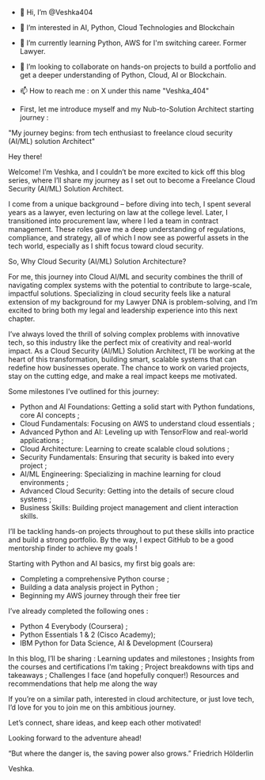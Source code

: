 - 👋 Hi, I’m @Veshka404
- 👀 I’m interested in AI, Python, Cloud Technologies and Blockchain 
- 🌱 I’m currently learning Python, AWS for I'm switching career. Former Lawyer. 
- 💞️ I’m looking to collaborate on hands-on projects to build a portfolio and get a deeper understanding of Python, Cloud, AI or Blockchain. 
- 📫 How to reach me : on X under this name "Veshka_404"
  
- First, let me introduce myself and my Nub-to-Solution Architect starting journey :
  
"My journey begins: from tech enthusiast to freelance cloud security (AI/ML) solution Architect"

Hey there!

Welcome! I’m Veshka, and I couldn’t be more excited to kick off this blog series, where I’ll share my journey as I set out to become a Freelance Cloud Security (AI/ML) Solution Architect. 

I come from a unique background – before diving into tech, I spent several years as a lawyer, even lecturing on law at the college level. Later, I transitioned into procurement law, where I led a team in contract management. These roles gave me a deep understanding of regulations, compliance, and strategy, all of which I now see as powerful assets in the tech world, especially as I shift focus toward cloud security.

So, Why Cloud Security (AI/ML) Solution Architecture?

For me, this journey into Cloud AI/ML and security combines the thrill of navigating complex systems with the potential to contribute to large-scale, impactful solutions. Specializing in cloud security feels like a natural extension of my background for my Lawyer DNA is problem-solving, and I’m excited to bring both my legal and leadership experience into this next chapter.

I’ve always loved the thrill of solving complex problems with innovative tech, so this industry like the perfect mix of creativity and real-world impact. As a Cloud Security (AI/ML) Solution Architect, I’ll be working at the heart of this transformation, building smart, scalable systems that can redefine how businesses operate. The chance to work on varied projects, stay on the cutting edge, and make a real impact keeps me motivated.

Some milestones I’ve outlined  for this journey:

- Python and AI Foundations: Getting a solid start with Python fundations, core AI concepts ;
- Cloud Fundamentals: Focusing on AWS to understand cloud essentials ;
- Advanced Python and AI: Leveling up with TensorFlow and real-world applications ;
- Cloud Architecture: Learning to create scalable cloud solutions ;
- Security Fundamentals: Ensuring that security is baked into every project ;
- AI/ML Engineering: Specializing in machine learning for cloud environments ;
- Advanced Cloud Security: Getting into the details of secure cloud systems ;
- Business Skills: Building project management and client interaction skills.

I’ll be tackling hands-on projects throughout to put these skills into practice and build a strong portfolio. By the way, I expect GitHub to be a good mentorship finder to achieve my goals ! 

Starting with Python and AI basics, my first big goals are:
- Completing a comprehensive Python course ;
- Building a data analysis project in Python ;
- Beginning my AWS journey through their free tier
  
I’ve already completed the following ones : 

- Python 4 Everybody (Coursera) ;
- Python Essentials 1 & 2 (Cisco Academy);
- IBM Python for Data Science, AI & Development (Coursera)
  
In this blog, I’ll be sharing :
Learning updates and milestones ;
Insights from the courses and certifications I’m taking ;
Project breakdowns with tips and takeaways ;
Challenges I face (and hopefully conquer!)
Resources and recommendations that help me along the way

If you’re on a similar path, interested in cloud architecture, or just love tech, I’d love for you to join me on this ambitious journey. 

Let’s connect, share ideas, and keep each other motivated!

Looking forward to the adventure ahead!

“But where the danger is, the saving power also grows.” Friedrich Hölderlin

Veshka.


<!---
Veshka404/Veshka404 is a ✨ special ✨ repository because its `README.md` (this file) appears on your GitHub profile.
You can click the Preview link to take a look at your changes.
--->
